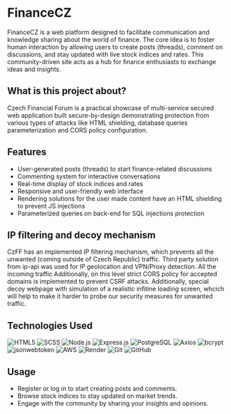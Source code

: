 # FinanceCZ
FinanceCZ is a web platform designed to facilitate communication and knowledge sharing about the world of finance. The core idea is to foster human interaction by allowing users to create posts (threads), comment on discussions, and stay updated with live stock indices and rates. This community-driven site acts as a hub for finance enthusiasts to exchange ideas and insights.

## What is this project about?
Czech Financial Forum is a practical showcase of multi-service secured web application built secure-by-design demonstrating protection from various types of attacks like HTML shielding, database queries parameterization and CORS policy configuration.

## Features  
- User-generated posts (threads) to start finance-related discussions  
- Commenting system for interactive conversations  
- Real-time display of stock indices and rates  
- Responsive and user-friendly web interface
- Rendering solutions for the user made content have an HTML shielding to prevent JS injections
- Parameterized queries on back-end for SQL injections protection

## IP filtering and decoy mechanism
CzFF has an implemented IP filtering mechanism, which prevents all the unwanted (coming outside of Czech Republic) traffic. Third party solution from ip-api was used for IP geolocation and VPN/Proxy detection. All the incoming traffic  Additionally, on this level strict CORS policy for accepted domains is implemented to prevent CSRF attacks.
Additionally, special decoy webpage with simulation of a realistic infitine loading screen, whcich will help to make it harder to probe our security measures for unwanted traffic.
 

## Technologies Used  
![HTML5](https://img.shields.io/badge/-HTML5-E34F26?style=for-the-badge&logo=html5&logoColor=white)
![SCSS](https://img.shields.io/badge/-SCSS-CC6699?style=for-the-badge&logo=sass&logoColor=white)
![Node.js](https://img.shields.io/badge/-Node.js-339933?style=for-the-badge&logo=node.js&logoColor=white)
![Express.js](https://img.shields.io/badge/-Express.js-000000?style=for-the-badge&logo=express&logoColor=white)
![PostgreSQL](https://img.shields.io/badge/-PostgreSQL-336791?style=for-the-badge&logo=postgresql&logoColor=white)
![Axios](https://img.shields.io/badge/-Axios-5A29E4?style=for-the-badge&logo=axios&logoColor=white)
![bcrypt](https://img.shields.io/badge/-bcrypt-B91C2B?style=for-the-badge&logo=npm&logoColor=white)
![jsonwebtoken](https://img.shields.io/badge/-jsonwebtoken-000000?style=for-the-badge&logo=jsonwebtokens&logoColor=white)
![AWS](https://img.shields.io/badge/-AWS-232F3E?style=for-the-badge&logo=amazon-aws&logoColor=white)
![Render](https://img.shields.io/badge/-Render-46E3B7?style=for-the-badge&logo=render&logoColor=white)
![Git](https://img.shields.io/badge/-Git-F05032?style=for-the-badge&logo=git&logoColor=white)
![GitHub](https://img.shields.io/badge/-GitHub-181717?style=for-the-badge&logo=github&logoColor=white)

## Usage  
- Register or log in to start creating posts and comments.  
- Browse stock indices to stay updated on market trends.  
- Engage with the community by sharing your insights and opinions.  
